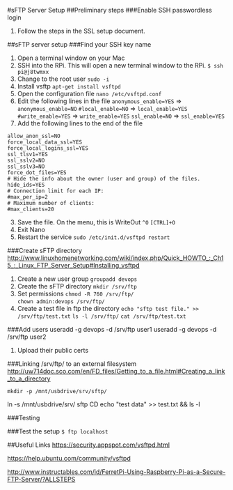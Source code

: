 #sFTP Server Setup
##Preliminary steps
###Enable SSH passwordless login
1. Follow the steps in the SSL setup document. 
	
##sFTP server setup
###Find your SSH key name
1. Open a terminal window on your Mac
2. SSH into the RPi. This will open a new terminal window to the RPi.
	`$ ssh pi@j8twmxx`	
3. Change to the root user
`sudo -i`
4. Install vsftp
`apt-get install vsftpd`
5. Open the configuration file
`nano /etc/vsftpd.conf`
5. Edit the following lines in the file
`anonymous_enable=YES` => `anonymous_enable=NO`
`#local_enable=NO` => `local_enable=YES`
`#write_enable=YES` => `write_enable=YES`
`ssl_enable=NO` => `ssl_enable=YES`
6. Add the following lines to the end of the file
```
allow_anon_ssl=NO
force_local_data_ssl=YES
force_local_logins_ssl=YES
ssl_tlsv1=YES
ssl_sslv2=NO
ssl_sslv3=NO
force_dot_files=YES
# Hide the info about the owner (user and group) of the files.
hide_ids=YES
# Connection limit for each IP:
#max_per_ip=2
# Maximum number of clients:
#max_clients=20
```
3. Save the file. On the menu, this is WriteOut `^O`
	`[CTRL]+O` 
4. 	Exit Nano
5. Restart the service
	`sudo /etc/init.d/vsftpd restart`

###Create sFTP directory
http://www.linuxhomenetworking.com/wiki/index.php/Quick_HOWTO_:_Ch15_:_Linux_FTP_Server_Setup#Installing_vsftpd

1. Create a new user group
`groupadd devops`
1. Create the sFTP directory
`mkdir /srv/ftp`
2. Set permissions 
`chmod -R 760 /srv/ftp/`  
`chown admin:devops /srv/ftp/`  
3. Create a test file in ftp the directory
`echo "sftp test file." >> /srv/ftp/test.txt`
`ls -l /srv/ftp/`
`cat /srv/ftp/test.txt`

###Add users
useradd -g devops -d /srv/ftp user1
useradd -g devops -d /srv/ftp user2

1. Upload their public certs


###Linking /srv/ftp/ to an external filesystem
http://uw714doc.sco.com/en/FD_files/Getting_to_a_file.html#Creating_a_link_to_a_directory


`mkdir -p /mnt/usbdrive/srv/sftp/`

ln -s /mnt/usbdrive/srv/ sftp
CD echo "test data" >> test.txt && ls -l

###Testing



###Test the setup
`$ ftp localhost`
	
	
##Useful Links
https://security.appspot.com/vsftpd.html

https://help.ubuntu.com/community/vsftpd

http://www.instructables.com/id/FerretPi-Using-Raspberry-Pi-as-a-Secure-FTP-Server/?ALLSTEPS

